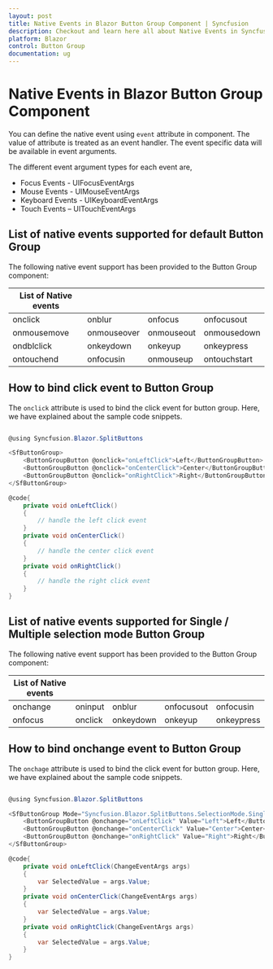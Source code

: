 ```yaml
---
layout: post
title: Native Events in Blazor Button Group Component | Syncfusion
description: Checkout and learn here all about Native Events in Syncfusion Blazor Button Group component and much more.
platform: Blazor
control: Button Group
documentation: ug
---
```


# Native Events in Blazor Button Group Component

You can define the native event using `event` attribute in component. The value of attribute is treated as an event handler. The event specific data will be available in event arguments.

The different event argument types for each event are,

* Focus Events - UIFocusEventArgs
* Mouse Events - UIMouseEventArgs
* Keyboard Events - UIKeyboardEventArgs
* Touch Events – UITouchEventArgs

## List of native events supported for default Button Group

The following native event support has been provided to the Button Group component:

| List of Native events |  |  | |
| --- | --- | --- | --- |
| onclick | onblur | onfocus | onfocusout |
|onmousemove|onmouseover|onmouseout|onmousedown|onmouseup|
|ondblclick|onkeydown|onkeyup|onkeypress|
|ontouchend|onfocusin|onmouseup|ontouchstart|

## How to bind click event to Button Group

The `onclick` attribute is used to bind the click event for button group. Here, we have explained about the sample code snippets.

```csharp

@using Syncfusion.Blazor.SplitButtons

<SfButtonGroup>
    <ButtonGroupButton @onclick="onLeftClick">Left</ButtonGroupButton>
    <ButtonGroupButton @onclick="onCenterClick">Center</ButtonGroupButton>
    <ButtonGroupButton @onclick="onRightClick">Right</ButtonGroupButton>
</SfButtonGroup>

@code{
    private void onLeftClick()
    {
        // handle the left click event
    }
    private void onCenterClick()
    {
        // handle the center click event
    }
    private void onRightClick()
    {
        // handle the right click event
    }
}
```

## List of native events supported for Single / Multiple selection mode Button Group

The following native event support has been provided to the Button Group component:

| List of Native events |  |  | | |
| --- | --- | --- | --- | --- |
| onchange | oninput | onblur | onfocusout | onfocusin |
|onfocus|onclick|onkeydown|onkeyup|onkeypress|

## How to bind onchange event to Button Group

The `onchage` attribute is used to bind the click event for button group. Here, we have explained about the sample code snippets.

```csharp

@using Syncfusion.Blazor.SplitButtons

<SfButtonGroup Mode="Syncfusion.Blazor.SplitButtons.SelectionMode.Single">
    <ButtonGroupButton @onchange="onLeftClick" Value="Left">Left</ButtonGroupButton>
    <ButtonGroupButton @onchange="onCenterClick" Value="Center">Center</ButtonGroupButton>
    <ButtonGroupButton @onchange="onRightClick" Value="Right">Right</ButtonGroupButton>
</SfButtonGroup>

@code{
    private void onLeftClick(ChangeEventArgs args)
    {
        var SelectedValue = args.Value;
    }
    private void onCenterClick(ChangeEventArgs args)
    {
        var SelectedValue = args.Value;
    }
    private void onRightClick(ChangeEventArgs args)
    {
        var SelectedValue = args.Value;
    }
}
```

